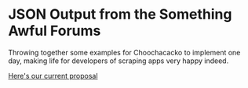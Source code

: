 # JSON Output from the Something Awful Forums

Throwing together some examples for Choochacacko to implement one day, making life for developers of scraping apps very happy indeed.

[Here's our current proposal](http://json.awfulapp.com)
